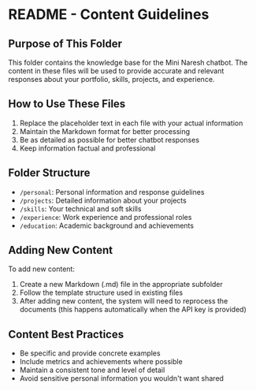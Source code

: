 # README - Content Guidelines

## Purpose of This Folder
This folder contains the knowledge base for the Mini Naresh chatbot. The content in these files will be used to provide accurate and relevant responses about your portfolio, skills, projects, and experience.

## How to Use These Files
1. Replace the placeholder text in each file with your actual information
2. Maintain the Markdown format for better processing
3. Be as detailed as possible for better chatbot responses
4. Keep information factual and professional

## Folder Structure
- `/personal`: Personal information and response guidelines
- `/projects`: Detailed information about your projects
- `/skills`: Your technical and soft skills
- `/experience`: Work experience and professional roles
- `/education`: Academic background and achievements

## Adding New Content
To add new content:
1. Create a new Markdown (.md) file in the appropriate subfolder
2. Follow the template structure used in existing files
3. After adding new content, the system will need to reprocess the documents (this happens automatically when the API key is provided)

## Content Best Practices
- Be specific and provide concrete examples
- Include metrics and achievements where possible
- Maintain a consistent tone and level of detail
- Avoid sensitive personal information you wouldn't want shared
